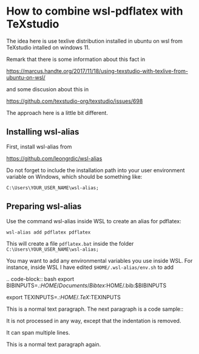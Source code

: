 # How to combine wsl-pdflatex with TeXstudio

The idea here is use texlive distribution installed in ubuntu on wsl from TeXstudio intalled on windows 11.

Remark that there is some information about this fact in

https://marcus.handte.org/2017/11/18/using-texstudio-with-texlive-from-ubuntu-on-wsl/

and some discusion about this in

https://github.com/texstudio-org/texstudio/issues/698

The approach here is a little bit different.

## Installing wsl-alias

First, install wsl-alias from

https://github.com/leongrdic/wsl-alias

Do not forget to include the installation path into your user environment variable on Windows, which should be something like:

``C:\Users\YOUR_USER_NAME\wsl-alias;``

## Preparing wsl-alias

Use the command wsl-alias inside WSL to create an alias for pdflatex:

``wsl-alias add pdflatex pdflatex`` 

This will create a file `pdflatex.bat` inside the folder ``C:\Users\YOUR_USER_NAME\wsl-alias;``

You may want to add any environmental variables you use inside WSL. For instance, inside WSL I have edited `$HOME/.wsl-alias/env.sh` to add

.. code-block:: bash
  export BIBINPUTS=.:$HOME/Documents/Bibtex:$HOME/.bib:$BIBINPUTS
  
  export TEXINPUTS=.:$HOME/.TeX:$TEXINPUTS


This is a normal text paragraph. The next paragraph is a code sample::

   It is not processed in any way, except
   that the indentation is removed.

   It can span multiple lines.

This is a normal text paragraph again.

